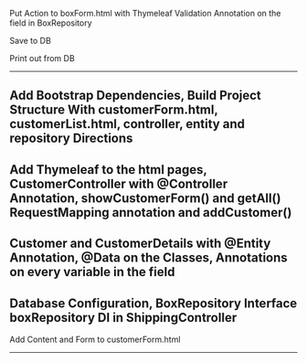 


Put Action to boxForm.html with Thymeleaf
Validation Annotation on the field in BoxRepository

Save to DB 

Print out from DB

---------------------------------------------------------------
Add Bootstrap Dependencies, Build Project Structure With
customerForm.html, customerList.html, controller, entity and 
repository Directions
---------------------------------------------------------------
Add Thymeleaf to the html pages, CustomerController with 
@Controller Annotation, showCustomerForm() and getAll()
RequestMapping annotation and addCustomer()
---------------------------------------------------------------
Customer and CustomerDetails with @Entity Annotation, 
@Data on the Classes, Annotations on every variable in 
the field
---------------------------------------------------------------
Database Configuration, BoxRepository Interface
boxRepository DI in ShippingController
---------------------------------------------------------------
Add Content and Form to customerForm.html 


---------------------------------------------------------------
